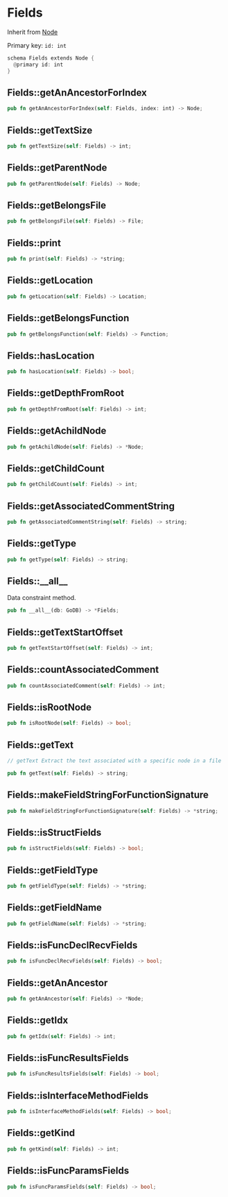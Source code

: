 # Fields

Inherit from [Node](./Node.md)

Primary key: `id: int`

```rust
schema Fields extends Node {
  @primary id: int
}
```
## Fields::getAnAncestorForIndex

```rust
pub fn getAnAncestorForIndex(self: Fields, index: int) -> Node;
```
## Fields::getTextSize

```rust
pub fn getTextSize(self: Fields) -> int;
```
## Fields::getParentNode

```rust
pub fn getParentNode(self: Fields) -> Node;
```
## Fields::getBelongsFile

```rust
pub fn getBelongsFile(self: Fields) -> File;
```
## Fields::print

```rust
pub fn print(self: Fields) -> *string;
```
## Fields::getLocation

```rust
pub fn getLocation(self: Fields) -> Location;
```
## Fields::getBelongsFunction

```rust
pub fn getBelongsFunction(self: Fields) -> Function;
```
## Fields::hasLocation

```rust
pub fn hasLocation(self: Fields) -> bool;
```
## Fields::getDepthFromRoot

```rust
pub fn getDepthFromRoot(self: Fields) -> int;
```
## Fields::getAchildNode

```rust
pub fn getAchildNode(self: Fields) -> *Node;
```
## Fields::getChildCount

```rust
pub fn getChildCount(self: Fields) -> int;
```
## Fields::getAssociatedCommentString

```rust
pub fn getAssociatedCommentString(self: Fields) -> string;
```
## Fields::getType

```rust
pub fn getType(self: Fields) -> string;
```
## Fields::\_\_all\_\_

Data constraint method.

```rust
pub fn __all__(db: GoDB) -> *Fields;
```
## Fields::getTextStartOffset

```rust
pub fn getTextStartOffset(self: Fields) -> int;
```
## Fields::countAssociatedComment

```rust
pub fn countAssociatedComment(self: Fields) -> int;
```
## Fields::isRootNode

```rust
pub fn isRootNode(self: Fields) -> bool;
```
## Fields::getText

```java
// getText Extract the text associated with a specific node in a file
```
```rust
pub fn getText(self: Fields) -> string;
```
## Fields::makeFieldStringForFunctionSignature

```rust
pub fn makeFieldStringForFunctionSignature(self: Fields) -> *string;
```
## Fields::isStructFields

```rust
pub fn isStructFields(self: Fields) -> bool;
```
## Fields::getFieldType

```rust
pub fn getFieldType(self: Fields) -> *string;
```
## Fields::getFieldName

```rust
pub fn getFieldName(self: Fields) -> *string;
```
## Fields::isFuncDeclRecvFields

```rust
pub fn isFuncDeclRecvFields(self: Fields) -> bool;
```
## Fields::getAnAncestor

```rust
pub fn getAnAncestor(self: Fields) -> *Node;
```
## Fields::getIdx

```rust
pub fn getIdx(self: Fields) -> int;
```
## Fields::isFuncResultsFields

```rust
pub fn isFuncResultsFields(self: Fields) -> bool;
```
## Fields::isInterfaceMethodFields

```rust
pub fn isInterfaceMethodFields(self: Fields) -> bool;
```
## Fields::getKind

```rust
pub fn getKind(self: Fields) -> int;
```
## Fields::isFuncParamsFields

```rust
pub fn isFuncParamsFields(self: Fields) -> bool;
```

